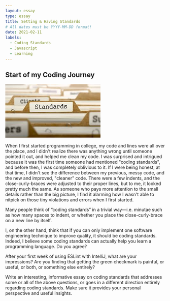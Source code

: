 ```yaml
---
layout: essay
type: essay
title: Setting & Having Standards
# All dates must be YYYY-MM-DD format!
date: 2021-02-11
labels:
  - Coding Standards
  - Javascript
  - Learning
---
```


## Start of my Coding Journey

<img class="ui medium right floated image" src="../images/stand.jpg">

When I first started programming in college, my code and lines were all over the place, and I didn't realize there was anything wrong until someone pointed it out, and helped me clean my code. I was surprised and intrigued because it was the first time someone had mentioned "coding standards", and before then, I was completely oblivious to it. If I were being honest, at that time, I didn't see the difference between my previous, messy code, and the new and improved, "cleaner" code. There were a few indents, and the close-curly-braces were adjusted to their proper lines, but to me, it looked pretty much the same. As someone who pays more attention to the small details rather than the big picture, I find it alarming how I wasn't able to nitpick on those tiny violations and errors when I first started.


Many people think of “coding standards” in a trivial way—i.e. minutae such as how many spaces to indent, or whether you place the close-curly-brace on a new line by itself.

I, on the other hand, think that if you can only implement one software engineering technique to improve quality, it should be coding standards. Indeed, I believe some coding standards can actually help you learn a programming language. Do you agree?

After your first week of using ESLint with IntelliJ, what are your impressions? Are you finding that getting the green checkmark is painful, or useful, or both, or something else entirely?

Write an interesting, informative essay on coding standards that addresses some or all of the above questions, or goes in a different direction entirely regarding coding standards. Make sure it provides your personal perspective and useful insights.

